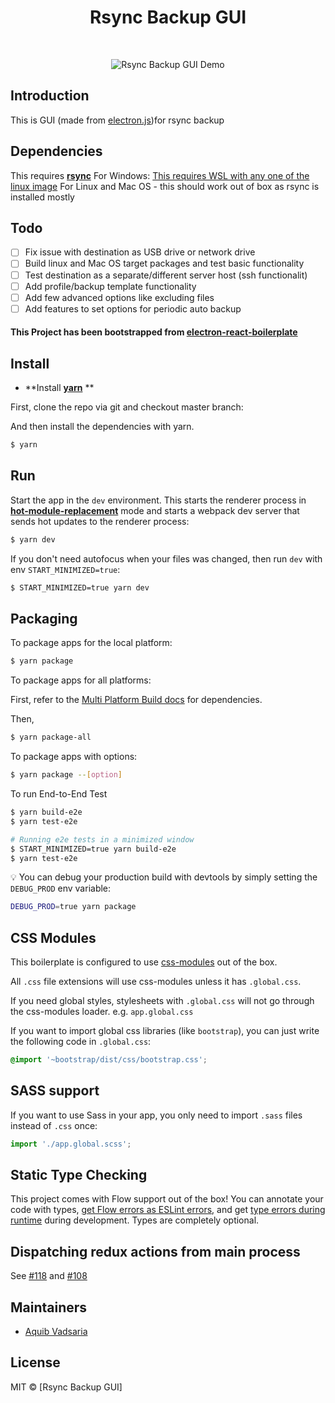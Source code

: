 <div align="center">
<h1>Rsync Backup GUI</h1>
</div>
<br>

<div align="center">

![Rsync Backup GUI Demo](https://media.giphy.com/media/12QuKZFWiR5GDcWM5F/giphy.gif)

</div>

## Introduction

This is GUI (made from [electron.js](https://electronjs.org/))for rsync backup

## Dependencies

This requires [**rsync**](https://rsync.samba.org/)
For Windows: [This requires WSL with any one of the linux image](https://docs.microsoft.com/en-us/windows/wsl/install-win10)
For Linux and Mac OS - this should work out of box as rsync is installed mostly

## Todo

- [ ] Fix issue with destination as USB drive or network drive
- [ ] Build linux and Mac OS target packages and test basic functionality
- [ ] Test destination as a separate/different server host (ssh functionalit)
- [ ] Add profile/backup template functionality
- [ ] Add few advanced options like excluding files
- [ ] Add features to set options for periodic auto backup

#### This Project has been bootstrapped from [electron-react-boilerplate](https://github.com/electron-react-boilerplate/electron-react-boilerplate)

## Install

- **Install [**yarn**](https://yarnpkg.com/lang/en/docs/install)
  **

First, clone the repo via git and checkout master branch:

And then install the dependencies with yarn.

```bash
$ yarn
```

## Run

Start the app in the `dev` environment. This starts the renderer process in [**hot-module-replacement**](https://webpack.js.org/guides/hmr-react/) mode and starts a webpack dev server that sends hot updates to the renderer process:

```bash
$ yarn dev
```

If you don't need autofocus when your files was changed, then run `dev` with env `START_MINIMIZED=true`:

```bash
$ START_MINIMIZED=true yarn dev
```

## Packaging

To package apps for the local platform:

```bash
$ yarn package
```

To package apps for all platforms:

First, refer to the [Multi Platform Build docs](https://www.electron.build/multi-platform-build) for dependencies.

Then,

```bash
$ yarn package-all
```

To package apps with options:

```bash
$ yarn package --[option]
```

To run End-to-End Test

```bash
$ yarn build-e2e
$ yarn test-e2e

# Running e2e tests in a minimized window
$ START_MINIMIZED=true yarn build-e2e
$ yarn test-e2e
```

:bulb: You can debug your production build with devtools by simply setting the `DEBUG_PROD` env variable:

```bash
DEBUG_PROD=true yarn package
```

## CSS Modules

This boilerplate is configured to use [css-modules](https://github.com/css-modules/css-modules) out of the box.

All `.css` file extensions will use css-modules unless it has `.global.css`.

If you need global styles, stylesheets with `.global.css` will not go through the
css-modules loader. e.g. `app.global.css`

If you want to import global css libraries (like `bootstrap`), you can just write the following code in `.global.css`:

```css
@import '~bootstrap/dist/css/bootstrap.css';
```

## SASS support

If you want to use Sass in your app, you only need to import `.sass` files instead of `.css` once:

```js
import './app.global.scss';
```

## Static Type Checking

This project comes with Flow support out of the box! You can annotate your code with types, [get Flow errors as ESLint errors](https://github.com/amilajack/eslint-plugin-flowtype-errors), and get [type errors during runtime](https://github.com/codemix/flow-runtime) during development. Types are completely optional.

## Dispatching redux actions from main process

See [#118](https://github.com/electron-react-boilerplate/electron-react-boilerplate/issues/118) and [#108](https://github.com/electron-react-boilerplate/electron-react-boilerplate/issues/108)

## Maintainers

- [Aquib Vadsaria](https://github.com/aqumus)

## License

MIT © [Rsync Backup GUI]
